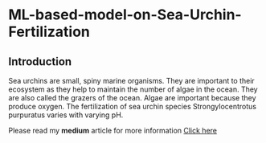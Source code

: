 # ML-based-model-on-Sea-Urchin-Fertilization

## Introduction

Sea urchins are small, spiny marine organisms. They are important to their ecosystem as they help to maintain the number of algae in the ocean.
They are also called the grazers of the ocean. Algae are important because they produce oxygen. The fertilization of sea urchin species
Strongylocentrotus purpuratus varies with varying pH.

Please read my <b>medium</b> article for more information <a href="https://medium.com/@iitgoa.ml/predicting-the-sea-urchin-fertilization-with-varying-ph-87013cf393f4">Click here</a>



